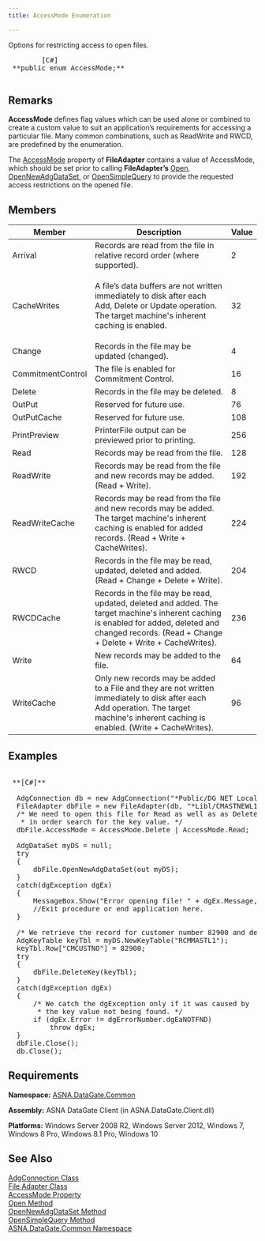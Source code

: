 ```yaml
---
title: AccessMode Enumeration

---
```


Options for restricting access to open files.<span style="MARGIN-BOTTOM: 0.8em" />
<pre class="prettyprint">
        <span class="lang">[C#]</span>
 **public enum AccessMode;** 
      </pre>


## Remarks

**AccessMode** defines flag values which can be used alone or combined to create a custom value to suit an application’s requirements for accessing a particular file. Many common combinations, such as ReadWrite and <span>RWCD</span>, are predefined by the enumeration.

The [AccessMode](file-adapter-class-access-mode-property.html) property of <span> **FileAdapter** </span> contains a value of AccessMode, which should be set prior to calling <span> **FileAdapter’s** </span>[Open](file-adapter-class-open-method.html), [ OpenNewAdgDataSet](file-adapter-class-open-new-adg-dataset-method.html), or [ OpenSimpleQuery](file-adapter-class-open-simple-query-method.html) to provide the requested access restrictions on the opened file. 
## Members



| Member | Description | Value |
| ---- | ---- | ---- |
| Arrival | Records are read from the file in relative record order (where supported). | 2 |
| CacheWrites | <p>A file’s data buffers are not written immediately to disk after each Add, Delete or Update operation. The target machine's inherent caching is enabled. | 32 |
| Change | Records in the file may be updated (changed). | 4 |
| CommitmentControl | The file is enabled for Commitment Control. | 16 |
| Delete | Records in the file may be deleted. | 8 |
| OutPut | Reserved for future use. | 76 |
| OutPutCache | Reserved for future use. | 108 |
| PrintPreview | PrinterFile output can be previewed prior to printing. | 256 |
| Read | Records may be read from the file. | 128 |
| ReadWrite | Records may be read from the file and new records may be added. (Read + Write). | 192 |
| ReadWriteCache | Records may be read from the file and new records may be added. The target machine's inherent caching is enabled for added records. (Read + Write + CacheWrites). | 224 |
| RWCD | Records in the file may be read, updated, deleted and added. (Read + Change + Delete + Write). | 204 |
| RWCDCache | Records in the file may be read, updated, deleted and added. The target machine's inherent caching is enabled for added, deleted and changed records. (Read + Change + Delete + Write + CacheWrites). | 236 |
| Write | New records may be added to the file. | 64 |
| WriteCache | Only new records may be added to a File and they are not written immediately to disk after each Add operation. The target machine's inherent caching is enabled. (Write + CacheWrites). | 96 |



## Examples 

<pre>
        <span class="lang">
 **[C#]** 
        </span>
  AdgConnection db = new AdgConnection("*Public/DG NET Local");
  FileAdapter dbFile = new FileAdapter(db, "*Libl/CMASTNEWL1", "CMMASTERL1");
  /* We need to open this file for Read as well as as Delete
   * in order search for the key value. */
  dbFile.AccessMode = AccessMode.Delete | AccessMode.Read;

  AdgDataSet myDS = null;
  try
  {
      dbFile.OpenNewAdgDataSet(out myDS);
  }
  catch(dgException dgEx)
  {
      MessageBox.Show("Error opening file! " + dgEx.Message, "Error");
      //Exit procedure or end application here.
  }

  /* We retrieve the record for customer number 82900 and delete it! */
  AdgKeyTable keyTbl = myDS.NewKeyTable("RCMMASTL1");
  keyTbl.Row["CMCUSTNO"] = 82900;
  try
  {
      dbFile.DeleteKey(keyTbl);
  }
  catch(dgException dgEx)
  {
      /* We catch the dgException only if it was caused by
       * the key value not being found. */
      if (dgEx.Error != dgErrorNumber.dgEaNOTFND)
          throw dgEx;
  }
  dbFile.Close();
  db.Close();</pre>

## Requirements

**Namespace:** [ASNA.DataGate.Common](datagate-common-namespace.html) <span style="FONT-SIZE: 8pt; FONT-FAMILY: Verdana"> <p /></span> 

**Assembly:** ASNA DataGate Client (in ASNA.DataGate.Client.dll)

**Platforms:** Windows Server 2008 R2, Windows Server 2012, Windows 7, Windows 8 Pro, Windows 8.1 Pro, Windows 10

## See Also


[AdgConnection Class](adg-connection-class.html)
      <br />
[File Adapter Class](file-adapter-class.html)
      <br />
[AccessMode Property](file-adapter-class-access-mode-property.html)
      <br />
[Open Method](file-adapter-class-open-method.html)
      <br />
[OpenNewAdgDataSet Method](file-adapter-class-open-new-adg-dataset-method.html)
      <br />
[OpenSimpleQuery Method](file-adapter-class-open-simple-query-method.html)
      <br />
[ASNA.DataGate.Common Namespace](datagate-common-namespace.html)

